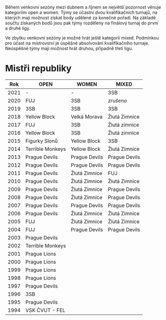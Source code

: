 Během venkovní sezóny mezi dubnem a říjnem se největší pozornost věnuje kategoriím open a women. Týmy se účastní dvou kvalifikačních turnajů, na kterých mají možnost získat body udělené za konečné pořadí. Na základě součtu získaných bodů jsou pak týmy rozděleny na finálový turnaj do první a&nbsp;druhé ligy.

Ve zbytku venkovní sezóny je možné hrát ještě kategorii mixed. Podmínkou pro účast na mistrovství je úspěšné absolvování kvalifikačního turnaje. Neúspěšné týmy mají možnost hrát druhou, případně třetí ligu.

# Mistři republiky

| Rok  | OPEN             | WOMEN         | MIXED         |
| ---- | ---------------- | ------------- | ------------- |
| 2021 | -                | -             | 3SB           |
| 2020 | FUJ              | 3SB           | _zrušeno_     |
| 2019 | 3SB              | 3SB           | 3SB           |
| 2018 | Yellow Block     | Velká Morava  | Žlutá Zimnice |
| 2017 | FUJ              | 3SB           | Žlutá zimnice |
| 2016 | Yellow Block     | 3SB           | Žlutá zimnice |
| 2015 | Figurky Slonů    | Yellow Block  | 3SB           |
| 2014 | Terrible Monkeys | Yellow Block  | Žlutá Zimnice |
| 2013 | Prague Devils    | Prague Devils | Prague Devils |
| 2012 | Prague Devils    | Prague Devils | Prague Devils |
| 2011 | Prague Devils    | Žlutá Zimnice | FUJ           |
| 2010 | Prague Devils    | Žlutá Zimnice | Žlutá Zimnice |
| 2009 | Prague Devils    | Žlutá Zimnice | Prague Devils |
| 2008 | Prague Devils    | Žlutá Zimnice | Prague Devils |
| 2007 | Prague Devils    | Prague Devils | Prague Devils |
| 2006 | Prague Devils    | Žlutá Zimnice | Žlutá Zimnice |
| 2005 | FUJ              | Žlutá Zimnice | Žlutá Zimnice |
| 2004 | FUJ              | Prague Devils | Prague Devils |
| 2003 | Prague Devils    |               |               |
| 2002 | Terrible Monkeys |               |               |
| 2001 | Prague Lions     |               |               |
| 2000 | Prague Lions     |               |               |
| 1999 | Prague Lions     |               |               |
| 1998 | Prague Lions     |               |               |
| 1997 | Prague Devils    |               |               |
| 1996 | 3SB              |               |               |
| 1995 | Prague Devils    |               |               |
| 1994 | VSK ČVUT - FEL   |               |               |
